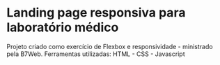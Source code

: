 # Landing page responsiva para laboratório médico

Projeto criado como exercício de Flexbox e responsividade - ministrado pela B7Web.
Ferramentas utilizadas: HTML - CSS - Javascript
